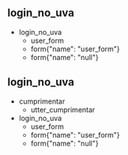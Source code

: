 ## login_no_uva
* login_no_uva
	- user_form
	- form{"name": "user_form"}
	- form{"name": "null"}

## login_no_uva
* cumprimentar
    - utter_cumprimentar
* login_no_uva
	- user_form
	- form{"name": "user_form"}
	- form{"name": "null"}